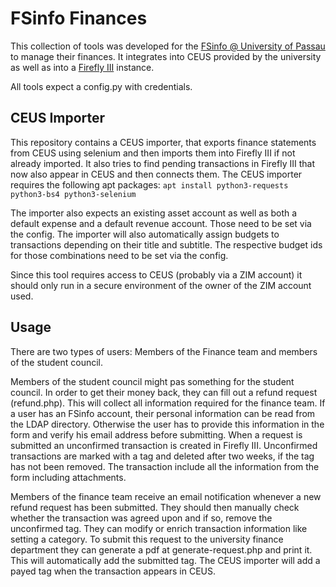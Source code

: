 # FSinfo Finances

This collection of tools was developed for the [FSinfo @ University of Passau](https://fsinfo.fim.uni-passau.de) to manage their finances. It integrates into CEUS provided by the university as well as into a [Firefly III](https://firefly-iii.org) instance.

All tools expect a config.py with credentials.

## CEUS Importer

This repository contains a CEUS importer, that exports finance statements from CEUS using selenium and then imports them into Firefly III if not already imported. It also tries to find pending transactions in Firefly III that now also appear in CEUS and then connects them.
The CEUS importer requires the following apt packages: `apt install python3-requests python3-bs4 python3-selenium`

The importer also expects an existing asset account as well as both a default expense and a default revenue account. Those need to be set via the config.
The importer will also automatically assign budgets to transactions depending on their title and subtitle. The respective budget ids for those combinations need to be set via the config.

Since this tool requires access to CEUS (probably via a ZIM account) it should only run in a secure environment of the owner of the ZIM account used.

## Usage

There are two types of users: Members of the Finance team and members of the student council.

Members of the student council might pas something for the student council. In order to get their money back, they can fill out a refund request (refund.php).
This will collect all information required for the finance team. If a user has an FSinfo account, their personal information can be read from the LDAP directory.
Otherwise the user has to provide this information in the form and verify his email address before submitting. When a request is submitted an unconfirmed transaction is created in Firefly III.
Unconfirmed transactions are marked with a tag and deleted after two weeks, if the tag has not been removed. The transaction include all the information from the form including attachments.

Members of the finance team receive an email notification whenever a new refund request has been submitted. They should then manually check whether the transaction was agreed upon and if so, remove the unconfirmed tag.
They can modify or enrich transaction information like setting a category. To submit this request to the university finance department they can generate a pdf at generate-request.php and print it. This will automatically add the submitted tag. The CEUS importer will add a payed tag when the transaction appears in CEUS.
